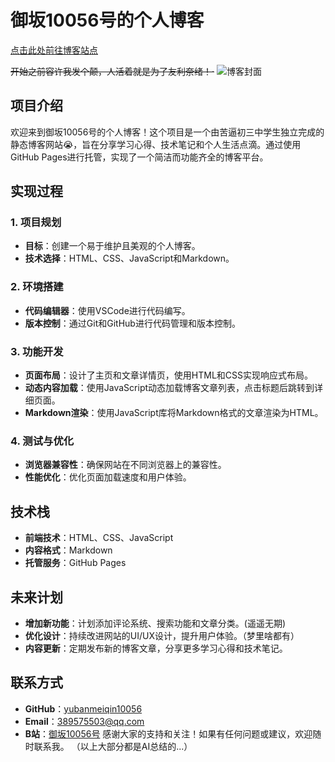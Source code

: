 # 御坂10056号的个人博客
[点击此处前往博客站点](https://yubanmeiqin10056.github.io/)

~~开始之前容许我发个颠，人活着就是为了友利奈绪！·~~
![博客封面](/otherfile/手机背景.png)

## 项目介绍
欢迎来到御坂10056号的个人博客！这个项目是一个由苦逼初三中学生独立完成的静态博客网站😭，旨在分享学习心得、技术笔记和个人生活点滴。通过使用GitHub Pages进行托管，实现了一个简洁而功能齐全的博客平台。

## 实现过程
### 1. 项目规划
- **目标**：创建一个易于维护且美观的个人博客。
- **技术选择**：HTML、CSS、JavaScript和Markdown。

### 2. 环境搭建
- **代码编辑器**：使用VSCode进行代码编写。
- **版本控制**：通过Git和GitHub进行代码管理和版本控制。

### 3. 功能开发
- **页面布局**：设计了主页和文章详情页，使用HTML和CSS实现响应式布局。
- **动态内容加载**：使用JavaScript动态加载博客文章列表，点击标题后跳转到详细页面。
- **Markdown渲染**：使用JavaScript库将Markdown格式的文章渲染为HTML。

### 4. 测试与优化
- **浏览器兼容性**：确保网站在不同浏览器上的兼容性。
- **性能优化**：优化页面加载速度和用户体验。

## 技术栈
- **前端技术**：HTML、CSS、JavaScript
- **内容格式**：Markdown
- **托管服务**：GitHub Pages

## 未来计划
- **增加新功能**：计划添加评论系统、搜索功能和文章分类。(遥遥无期)
- **优化设计**：持续改进网站的UI/UX设计，提升用户体验。（梦里啥都有）
- **内容更新**：定期发布新的博客文章，分享更多学习心得和技术笔记。

## 联系方式
- **GitHub**：[yubanmeiqin10056](https://github.com/yubanmeiqin10056)
- **Email**：389575503@qq.com
- **B站**：[御坂10056号](https://space.bilibili.com/646374658)
感谢大家的支持和关注！如果有任何问题或建议，欢迎随时联系我。
（以上大部分都是AI总结的...）
